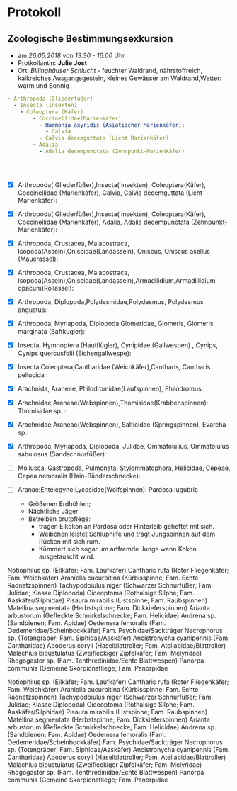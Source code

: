 # Protokoll 					
## Zoologische Bestimmungsexkursion

- am _26.05.2018_ von _13.30 - 16.00_ Uhr
- Protkollantin: __Julie Jost__
- Ort: _Billinghäuser Schlucht_ - feuchter Waldrand, nährstoffreich, kalkreiches Ausgangsgestein, kleines Gewässer am Waldrand,Wetter: warm und Sonnig 


```yaml
- Arthropoda (Gliederfüßer)
  - Insecta (Insekten)
    - Coleoptera (Käfer)
	    - Coccinellidae(Marienkäfer)
	      - Harmonia axyridis (Asiatischer Marienkäfer):
		    - Calvia
          - Calvia decemguttata (Licht Marienkäfer)
        - Adalia
          - Adalia decempunctata (Zehnpunkt-Marienkäfer)
          
  
		
```

- [x] Arthropoda( Gliederfüßer),Insecta( insekten), Coleoptera(Käfer), Coccinellidae (Marienkäfer), Calvia, Calvia decemguttata (Licht Marienkäfer):

- [x] Arthropoda( Gliederfüßer),Insecta( insekten), Coleoptera(Käfer), Coccinellidae (Marienkäfer), Adalia, Adalia decempunctata (Zehnpunkt-Marienkäfer):

- [x] Arthropoda, Crustacea, Malacostraca, Isopoda(Asseln),Oniscidae(Landasseln), Oniscus, Oniscus asellus (Mauerassel): 

- [x] Arthropoda, Crustacea, Malacostraca, Isopoda(Asseln),Oniscidae(Landasseln),Armadilidium,Armadillidium opacum(Rollassel):

- [x] Arthropoda, Diplopoda,Polydesmidae,Polydesmus, Polydesmus angustus:

- [x] Arthropoda, Myriapoda, Diplopoda,Glomeridae, Glomeris, Glomeris marginata (Saftkugler):

- [x] Insecta, Hymnoptera (Hautflügler), Cynipidae (Gallwespen) , Cynips, Cynips quercusfolii (Eichengallwespe):

- [x] Insecta,Coleoptera,Cantharidae (Weichkäfer),Cantharis, Cantharis pellucida :

- [x] Arachnida, Araneae, Philodromidae(Laufspinnen), Philodromus:

- [x] Arachnidae,Araneae(Webspinnen),Thomisidae(Krabbenspinnen): Thomisidae sp. :

- [x] Arachnidae,Araneae(Webspinnen), Salticidae (Springspinnen), Evarcha sp.:

- [x] Arthropoda, Myriapoda, Diplopoda, Julidae, Ommatoiulius, Ommatoiulus sabulosus (Sandschnurfüßer):

- [ ] Mollusca, Gastropoda, Pulmonata, Stylommatophora, Helicidae, Cepeae, Cepea nemoralis (Hain-Bänderschnecke):

- [ ] Aranae:Entelegyne:Lycosidae(Wolfspinnen): Pardosa lugubris 
  - Größenen Erdhöhlen; 
  - Nächtliche Jäger
  - Betreiben brutpflege:
     - tragen Eikokon an Pardosa oder Hinterleib geheftet mit sich.
     - Weibchen leistet Schluphilfe und trägt Jungspinnen auf dem Rücken mit sich rum.
     - Kümmert sich sogar um artfremde Junge wenn Kokon ausgetauscht wird.


Notiophilus sp. (Eilkäfer; Fam. Laufkäfer)
Cantharis rufa (Roter Fliegenkäfer; Fam. Weichkäfer)
Araniella cucurbitina (Kürbisspinne; Fam. Echte Radnetzspinnen)
Tachypodoiulus niger (Schwarzer Schnurfüßer; Fam. Julidae; Klasse Diplopoda)
Oiceoptoma (Rothalsige Silphe; Fam. Aaskäfer/Silphidae)
Pisaura mirabilis (Listspinne; Fam. Raubspinnen)
Matellina segmentata (Herbstspinne; Fam. Dickkieferspinnen)
Arianta arbustorum (Gefleckte Schnirkelschnecke; Fam. Helicidae)
Andrena sp. (Sandbienen; Fam. Apidae)
Oedemera femoralis (Fam. Oedemeridae/Scheinbockkäfer)
Fam. Psychidae/Sackträger 
Necrophorus sp. (Totengräber; Fam. Siphidae/Aaskäfer)
Ancistronycha cyanipennis (Fam. Cantharidae)
Apoderus coryli (Haselblattroller; Fam. Atellabidae/Blattroller)
Malachius bipustulatus (Zweifleckiger Zipfelkäfer; Fam. Melyridae)
Rhogogaster sp. (Fam. Tenthredinidae/Echte Blattwespen)
Panorpa communis (Gemeine Skorpionsfliege; Fam. Panorpidae





Notiophilus sp. (Eilkäfer; Fam. Laufkäfer)
Cantharis rufa (Roter Fliegenkäfer; Fam. Weichkäfer)
Araniella cucurbitina (Kürbisspinne; Fam. Echte Radnetzspinnen)
Tachypodoiulus niger (Schwarzer Schnurfüßer; Fam. Julidae; Klasse Diplopoda)
Oiceoptoma (Rothalsige Silphe; Fam. Aaskäfer/Silphidae)
Pisaura mirabilis (Listspinne; Fam. Raubspinnen)
Matellina segmentata (Herbstspinne; Fam. Dickkieferspinnen)
Arianta arbustorum (Gefleckte Schnirkelschnecke; Fam. Helicidae)
Andrena sp. (Sandbienen; Fam. Apidae)
Oedemera femoralis (Fam. Oedemeridae/Scheinbockkäfer)
Fam. Psychidae/Sackträger 
Necrophorus sp. (Totengräber; Fam. Siphidae/Aaskäfer)
Ancistronycha cyanipennis (Fam. Cantharidae)
Apoderus coryli (Haselblattroller; Fam. Atellabidae/Blattroller)
Malachius bipustulatus (Zweifleckiger Zipfelkäfer; Fam. Melyridae)
Rhogogaster sp. (Fam. Tenthredinidae/Echte Blattwespen)
Panorpa communis (Gemeine Skorpionsfliege; Fam. Panorpidae


